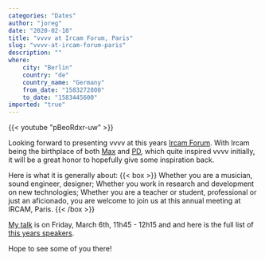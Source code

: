 ```yaml
---
categories: "Dates"
author: "joreg"
date: "2020-02-18"
title: "vvvv at Ircam Forum, Paris"
slug: "vvvv-at-ircam-forum-paris"
description: ""
where: 
    city: "Berlin"
    country: "de"
    country_name: "Germany"
    from_date: "1583272800"
    to_date: "1583445600"
imported: "true"
---
```



{{< youtube "pBeoRdxr-uw" >}}

Looking forward to presenting vvvv at this years [Ircam Forum](https://forum.ircam.fr/collections/detail/les-ateliers-du-forum-paris-2020/). With Ircam being the birthplace of both [Max](https://cycling74.com/products/max) and [PD](http://puredata.info/), which quite inspired vvvv initially, it will be a great honor to hopefully give some inspiration back.

Here is what it is generally about:
{{< box >}}
Whether you are a musician, sound engineer, designer; Whether you work in research and development on new technologies; Whether you are a teacher or student, professional or just an aficionado, you are welcome to join us at this annual meeting at IRCAM, Paris. {{< /box >}}

[My talk](https://forum.ircam.fr/article/detail/joreg/) is on Friday, March 6th, 11h45 - 12h15 and and here is the full list of [this years speakers](https://forum.ircam.fr/collections/detail/intervenants-et-presentations/).

Hope to see some of you there!